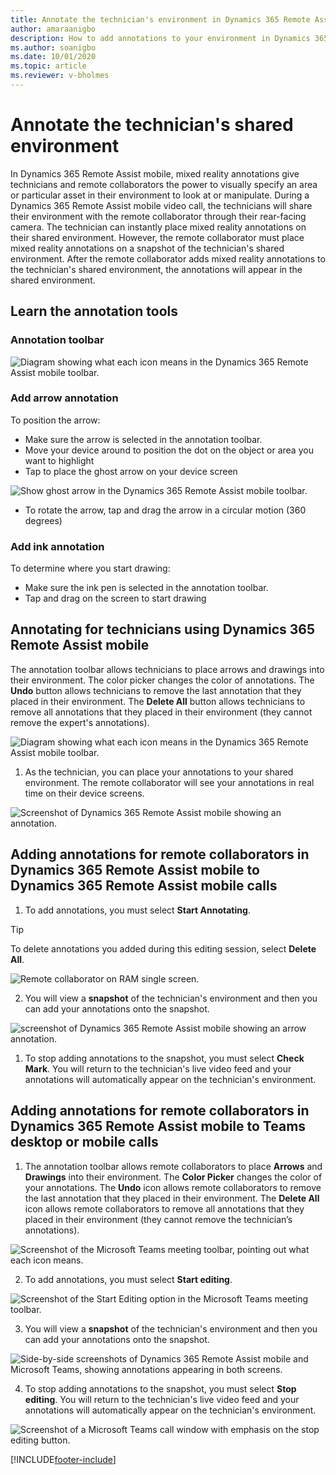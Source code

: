 ```yaml
---
title: Annotate the technician's environment in Dynamics 365 Remote Assist mobile
author: amaraanigbo
description: How to add annotations to your environment in Dynamics 365 Remote Assist mobile 
ms.author: soanigbo
ms.date: 10/01/2020
ms.topic: article
ms.reviewer: v-bholmes
---
```


# Annotate the technician's shared environment

In Dynamics 365 Remote Assist mobile, mixed reality annotations give technicians and remote collaborators the power to visually specify an area or particular asset in their environment to look at or manipulate. During a Dynamics 365 Remote Assist mobile video call, the technicians will share their environment with the remote collaborator through their rear-facing camera. The technician can instantly place mixed reality annotations on their shared environment. However, the remote collaborator must place mixed reality annotations on a snapshot of the technician's shared environment. After the remote collaborator adds mixed reality annotations to the technician's shared environment, the annotations will appear in the shared environment. 

## Learn the annotation tools

### Annotation toolbar

![Diagram showing what each icon means in the Dynamics 365 Remote Assist mobile toolbar.](./media/mr-toolbar.png "RAM Toolbar")

### Add arrow annotation 
To position the arrow: 
- Make sure the arrow is selected in the annotation toolbar. 
- Move your device around to position the dot on the object or area you want to highlight
- Tap to place the ghost arrow on your device screen

![Show ghost arrow in the Dynamics 365 Remote Assist mobile toolbar.](./media/ghostarrow.png "RAM Ghost Arrow")

- To rotate the arrow, tap and drag the arrow in a circular motion (360 degrees)

### Add ink annotation 
To determine where you start drawing:
- Make sure the ink pen is selected in the annotation toolbar. 
- Tap and drag on the screen to start drawing 

## Annotating for technicians using Dynamics 365 Remote Assist mobile

The annotation toolbar allows technicians to place arrows and drawings into their environment. The color picker changes the color of annotations. The **Undo** button allows technicians to remove the last annotation that they placed in their environment. The **Delete All** button allows technicians to remove all annotations that they placed in their environment (they cannot remove the expert's annotations).

![Diagram showing what each icon means in the Dynamics 365 Remote Assist mobile toolbar.](./media/mr-toolbar.png "RAM Toolbar")

1. As the technician, you can place your annotations to your shared environment. The remote collaborator will see your annotations in real time on their device screens.

![Screenshot of Dynamics 365 Remote Assist mobile showing an annotation.](./media/in-call-ram.png)

## Adding annotations for remote collaborators in Dynamics 365 Remote Assist mobile to Dynamics 365 Remote Assist mobile calls

1. To add annotations, you must select **Start Annotating**.

> [!TIP]
> To delete annotations you added during this editing session, select **Delete All**.

![Remote collaborator on RAM single screen.](./media/ram-call-spectator-no-pip.png "RAM Remote Collaborator")

2. You will view a **snapshot** of the technician's environment and then you can add your annotations onto the snapshot.

![screenshot of Dynamics 365 Remote Assist mobile showing an arrow annotation.](./media/ram-ram-remote-collab.png "Place Annotations")

1. To stop adding annotations to the snapshot, you must select **Check Mark**. You will return to the technician's live video feed and your annotations will automatically appear on the technician's environment.

## Adding annotations for remote collaborators in Dynamics 365 Remote Assist mobile to Teams desktop or mobile calls

1. The annotation toolbar allows remote collaborators to place **Arrows** and **Drawings** into their environment. The **Color Picker** changes the color of your annotations. The **Undo** icon allows remote collaborators to remove the last annotation that they placed in their environment. The **Delete All** icon allows remote collaborators to remove all annotations that they placed in their environment (they cannot remove the technician’s annotations).

![Screenshot of the Microsoft Teams meeting toolbar, pointing out what each icon means.](./media/mrtoolbar.png)

2. To add annotations, you must select **Start editing**.

![Screenshot of the Start Editing option in the Microsoft Teams meeting toolbar.](./media/teams_2.png)

3. You will view a **snapshot** of the technician's environment and then you can add your annotations onto the snapshot.

![Side-by-side screenshots of Dynamics 365 Remote Assist mobile and Microsoft Teams, showing annotations appearing in both screens.](./media/ram-teams-remote-collab.png "Place Annotations")

4. To stop adding annotations to the snapshot, you must select **Stop editing**. You will return to the technician's live video feed and your annotations will automatically appear on the technician's environment.

![Screenshot of a Microsoft Teams call window with emphasis on the stop editing button.](./media/teams_4.png)


[!INCLUDE[footer-include](../../includes/footer-banner.md)]
